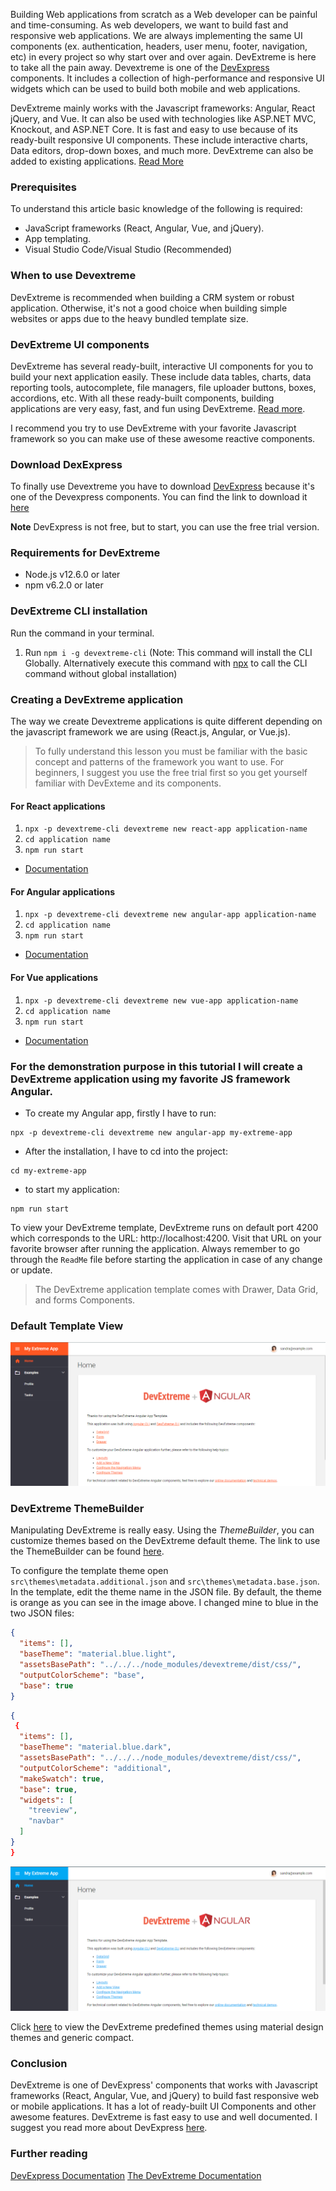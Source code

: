 Building Web applications from scratch as a Web developer can be painful and time-consuming. As web developers, we want to build fast and responsive web applications. We are always implementing the same UI components (ex. authentication, headers, user menu, footer, navigation, etc) in every project so why start over and over again. DevExtreme is here to take all the pain away. Devextreme is one of the [DevExpress](https://www.devexpress.com/) components. It includes a collection of high-performance and responsive UI widgets which can be used to build both mobile and web applications.

DevExtreme mainly works with the Javascript frameworks: Angular, React jQuery, and Vue. It can also be used with technologies like ASP.NET MVC, Knockout, and ASP.NET Core. It is fast and easy to use because of its ready-built responsive UI components. These include interactive charts, Data editors, drop-down boxes, and much more. DevExtreme can also be added to existing applications. [Read More](https://js.devexpress.com/)

### Prerequisites
To understand this article basic knowledge of the following is required:
- JavaScript frameworks (React, Angular, Vue, and jQuery).
- App templating.
- Visual Studio Code/Visual Studio (Recommended)

### When to use Devextreme
DevExtreme is recommended when building a CRM system or robust application. Otherwise, it's not a good choice when building simple websites or apps due to the heavy bundled template size. 

### DevExtreme UI components
DevExtreme has several ready-built, interactive UI components for you to build your next application easily. These include data tables, charts, data reporting tools, autocomplete, file managers, file uploader buttons, boxes, accordions, etc. With all these ready-built components, building applications are very easy, fast, and fun using DevExtreme.  [Read more](https://js.devexpress.com/Documentation/Guide/UI_Components/).

I recommend you try to use DevExtreme with your favorite Javascript framework so you can make use of these awesome reactive components.

### Download DexExpress
To finally use Devextreme you have to download [DevExpress](https://www.devexpress.com/) because it's one of the Devexpress components. You can find the link to download it [here](https://js.devexpress.com/Download/)

**Note** DevExpress is not free, but to start, you can use the free trial version.

### Requirements for DevExtreme
- Node.js v12.6.0 or later
- npm v6.2.0 or later

### DevExtreme CLI installation
Run the command in your terminal.
1. Run `npm i -g devextreme-cli` (Note: This command will install the CLI Globally. Alternatively execute this command with [npx](https://www.npmjs.com/) to call the CLI command without global installation)

### Creating a DevExtreme application
The way we create Devextreme applications is quite different depending on the javascript framework we are using (React.js, Angular, or Vue.js).

> To fully understand this lesson you must be familiar with the basic concept and patterns of the framework you want to use. For beginners, I suggest you use the free trial first so you get yourself familiar with DevExteme and its components.

#### For React applications
 1. ```npx -p devextreme-cli devextreme new react-app application-name```
 2. ```cd application name```
 3. ```npm run start```

- [Documentation](https://js.devexpress.com/Documentation/Guide/React_Components/Create_a_DevExtreme_Application/)

#### For Angular applications
 1. ```npx -p devextreme-cli devextreme new angular-app application-name```
 2. ```cd application name```
 3. ```npm run start```

- [Documentation](https://js.devexpress.com/Documentation/Guide/Angular_Components/Getting_Started/Create_a_DevExtreme_Application/)

#### For Vue applications
 1. ```npx -p devextreme-cli devextreme new vue-app application-name```
 2. ```cd application name```
 3. ```npm run start```
- [Documentation](https://js.devexpress.com/Documentation/Guide/Vue_Components/Create_a_DevExtreme_Application/)

### For the demonstration purpose in this tutorial I will create a DevExtreme application using my favorite JS framework Angular.

- To create my Angular app, firstly I have to run:
```
npx -p devextreme-cli devextreme new angular-app my-extreme-app
```
- After the installation, I have to cd into the project:
```
cd my-extreme-app
```
- to start my application:
```
npm run start
```
To view your DevExtreme template, DevExtreme runs on default port 4200 which corresponds to the URL: http://localhost:4200. Visit that URL on your favorite browser after running the application. Always remember to go through the `ReadMe` file before starting the application in case of any change or update. 

> The DevExtreme application template comes with Drawer, Data Grid, and forms Components.

### Default Template View
![image info](image1.png)

### DevExtreme ThemeBuilder
Manipulating DevExtreme is really easy. Using the *ThemeBuilder*,  you can customize themes based on the DevExtreme default theme. The link to use the ThemeBuilder can be found [here](https://devexpress.github.io/ThemeBuilder/).

 To configure the template theme open `src\themes\metadata.additional.json` and `src\themes\metadata.base.json`. In the template, edit the theme name in the JSON file. By default, the theme is orange as you can see in the image above. I changed mine to blue in the two JSON files:

```json
{
  "items": [],
  "baseTheme": "material.blue.light",
  "assetsBasePath": "../../../node_modules/devextreme/dist/css/",
  "outputColorScheme": "base",
  "base": true
}
```

```json
{
 {
  "items": [],
  "baseTheme": "material.blue.dark",
  "assetsBasePath": "../../../node_modules/devextreme/dist/css/",
  "outputColorScheme": "additional",
  "makeSwatch": true,
  "base": true,
  "widgets": [
    "treeview",
    "navbar"
  ]
}
}
```
![image info](image2.png)

Click [here](https://js.devexpress.com/Documentation/Guide/Themes_and_Styles/Predefined_Themes/) to view the DevExtreme predefined themes using material design themes and generic compact.

### Conclusion
DevExtreme is one of DevExpress' components that works with Javascript frameworks (React, Angular, Vue, and jQuery) to build fast responsive web or mobile applications. It has a lot of ready-built UI Components and other awesome features. DevExtreme is fast easy to use and well documented. I suggest you read more about DevExpress [here](https://docs.devexpress.com/).

### Further reading
[DevExpress Documentation](https://docs.devexpress.com/)
[The DevExtreme Documentation](https://js.devexpress.com/Overview/)

